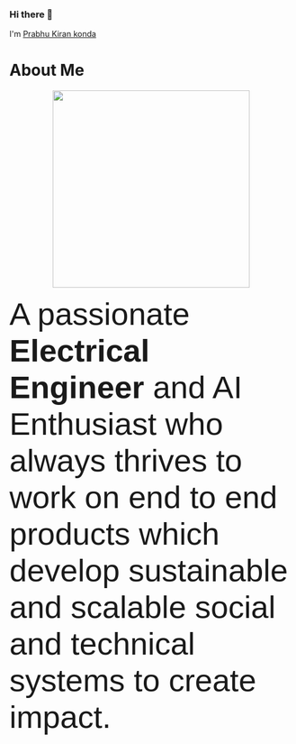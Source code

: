 ### Hi there 👋
I'm [Prabhu Kiran konda](https://www.github.com/PrabhukiranKonda)

# About Me


<p align="center">  <img width="350" height="350" src="https://prabhukiran.ignosian.com/static/media/pk.55d30fd9.png">  </p>

<span style="font-family:Sans-serif; font-size:56px;"> A passionate **Electrical Engineer** and AI Enthusiast who always thrives to work on end to end products which develop sustainable and scalable social and technical systems to create impact.</span>



